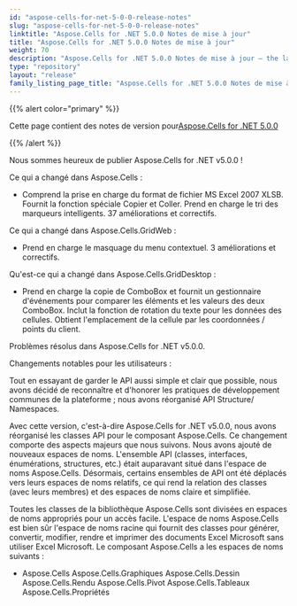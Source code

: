 ```yaml
---
id: "aspose-cells-for-net-5-0-0-release-notes"
slug: "aspose-cells-for-net-5-0-0-release-notes"
linktitle: "Aspose.Cells for .NET 5.0.0 Notes de mise à jour"
title: "Aspose.Cells for .NET 5.0.0 Notes de mise à jour"
weight: 70
description: "Aspose.Cells for .NET 5.0.0 Notes de mise à jour – the latest updates and fixes."
type: "repository"
layout: "release"
family_listing_page_title: "Aspose.Cells for .NET 5.0.0 Notes de mise à jour"
---
```

{{% alert color="primary" %}} 

 Cette page contient des notes de version pour[Aspose.Cells for .NET 5.0.0](https://releases.aspose.com/cells/net/new-releases/aspose.cells-for-.net-5.0.0/)

{{% /alert %}} 

 Nous sommes heureux de publier Aspose.Cells for .NET v5.0.0 !

 Ce qui a changé dans Aspose.Cells :

- Comprend la prise en charge du format de fichier MS Excel 2007 XLSB.
 Fournit la fonction spéciale Copier et Coller.
Prend en charge le tri des marqueurs intelligents.
 37 améliorations et correctifs.

 Ce qui a changé dans Aspose.Cells.GridWeb :

- Prend en charge le masquage du menu contextuel.
 3 améliorations et correctifs.



 Qu'est-ce qui a changé dans Aspose.Cells.GridDesktop :

- Prend en charge la copie de ComboBox et fournit un gestionnaire d'événements pour comparer les éléments et les valeurs des deux ComboBox.
 Inclut la fonction de rotation du texte pour les données des cellules.
 Obtient l'emplacement de la cellule par les coordonnées / points du client.

 Problèmes résolus dans Aspose.Cells for .NET v5.0.0.







 Changements notables pour les utilisateurs :

 Tout en essayant de garder le API aussi simple et clair que possible, nous avons décidé de reconnaître et d'honorer les pratiques de développement communes de la plateforme ; nous avons réorganisé API Structure/ Namespaces.

Avec cette version, c'est-à-dire Aspose.Cells for .NET v5.0.0, nous avons réorganisé les classes API pour le composant Aspose.Cells. Ce changement comporte des aspects majeurs que nous suivons. Nous avons ajouté de nouveaux espaces de noms. L'ensemble API (classes, interfaces, énumérations, structures, etc.) était auparavant situé dans l'espace de noms Aspose.Cells. Désormais, certains ensembles de API ont été déplacés vers leurs espaces de noms relatifs, ce qui rend la relation des classes (avec leurs membres) et des espaces de noms claire et simplifiée.

 Toutes les classes de la bibliothèque Aspose.Cells sont divisées en espaces de noms appropriés pour un accès facile. L'espace de noms Aspose.Cells est bien sûr l'espace de noms racine qui fournit des classes pour générer, convertir, modifier, rendre et imprimer des documents Excel Microsoft sans utiliser Excel Microsoft. Le composant Aspose.Cells a les espaces de noms suivants :

- Aspose.Cells
 Aspose.Cells.Graphiques
 Aspose.Cells.Dessin
 Aspose.Cells.Rendu
 Aspose.Cells.Pivot
 Aspose.Cells.Tableaux
 Aspose.Cells.Propriétés
